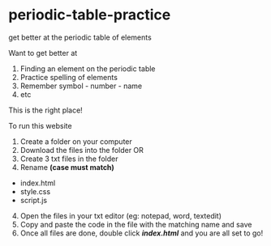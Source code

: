 # periodic-table-practice
get better at the periodic table of elements

Want to get better at 
1. Finding an element on the periodic table
2. Practice spelling of elements
3. Remember symbol - number - name
4. etc

This is the right place!

To run this website 
1. Create a folder on your computer
2. Download the files into the folder OR
3. Create 3 txt files in the folder
4. Rename **(case must match)**
 *   index.html
 *   style.css
 *   script.js
   
4. Open the files in your txt editor (eg: notepad, word, textedit)
5. Copy and paste the code in the file with the matching name and save
6. Once all files are done, double click ***index.html*** and you are all set to go!
